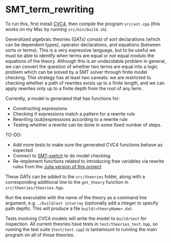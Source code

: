 # SMT_term_rewriting

To run this, first install [CVC4](https://github.com/CVC4/CVC4), then compile the program `src/ast.cpp` (this works on my Mac by running `src/bin/build.sh`).

Generalized algebraic theories (GATs) consist of sort declarations (which can be dependent types), operator declarations, and equations (between sorts or terms). This is a very expressive language, but to be useful we must be able to identify when terms are equal or not equal modulo the equations of the theory. Although this is an undecidable problem in general, we can convert the question of whether two terms are equal into a logic problem which can be solved by a SMT solver through finite model checking. This strategy has at least two caveats: we are restricted to checking whether a path of rewrites exists up to a finite length, and we can apply rewrites only up to a finite depth from the root of any term.

Currently, a model is generated that has functions for:
 - Constructing expressions
 - Checking if expressions match a pattern for a rewrite rule
 - Rewriting (sub)expressions according to a rewrite rule
 - Testing whether a rewrite can be done in some fixed number of steps.

TO-DO:
 - Add more tests to make sure the generated CVC4 functions behave as expected
 - Connect to [SMT-switch](https://github.com/makaimann/smt-switch) to do model checking.
 - Re-implement functions related to introducing free variables via rewrite rules from the [Julia version of this project](https://kris-brown.github.io/AlgebraicTypeTheory.jl/dev/)


These GATs can be added to the `src/theories` folder, along with a corresponding additional line to the `get_theory` function in `src/theories/theories.hpp`.


Run the executable with the name of the theory as a command line argument, e.g. `./build/ast intarray` (optionally add a integer to specify path depth). This will produce a file `build/<theoryName>.dat`.


Tests involving CVC4 models will write the model to `build/test` for inspection. All current theories have tests in `test/theories_test.hpp`, so running the test suite (`test/test.cpp`) is tantamount to running the main program on all of those theories.